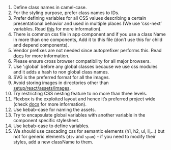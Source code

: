 1. Define class names in camel-case.
2. For the styling purpose, prefer class names to IDs.
3. Prefer defining variables for all CSS values describing a certain presentational behavior and used in multiple places (We use ‘css-next’ variables. Read [this](http://cssnext.io/features/#custom-properties-var) for more information).
4. There is common css file in app component and if you use a class Name in more than one components, Add it to this file (don’t use this for child and depend components).
5. Vendor prefixes are not needed since autoprefixer performs this. Read [docs](https://github.com/postcss/autoprefixer) for more information.
6. Please ensure cross browser compatibility for all major browsers.
7. Use ‘:global’ before any global classes because we use css modules and it adds a hash to non global class names.
8. SVG is the preferred format for all the images.
9. Avoid storing images in directories other than [setup/react/assets/images](/setup/react/assets/images).
10. Try restricting CSS nesting feature to no more than three levels.
11. Flexbox is the exploited layout and hence it’s preferred project wide (check [docs](https://css-tricks.com/snippets/css/a-guide-to-flexbox/) for more information).
12. Use kebab-case for naming the assets.
13. Try to encapsulate global variables with another variable in the component specific stylesheet.
14. Use kebab-case to define variables.
15. We should use cascading css for semantic elements (h1, h2, ul, li,...) but not for generic elements (`div` and `span`) - if you need to modify their styles, add a new className to them.
